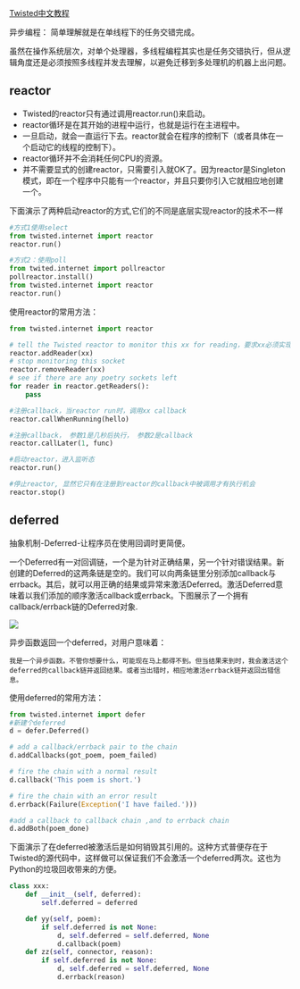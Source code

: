 
[Twisted中文教程](https://www.gitbook.com/book/fengyouchao/twisted-intro-cn)

异步编程： 简单理解就是在单线程下的任务交错完成。

虽然在操作系统层次，对单个处理器，多线程编程其实也是任务交错执行，但从逻辑角度还是必须按照多线程并发去理解，以避免迁移到多处理机的机器上出问题。

## reactor

- Twisted的reactor只有通过调用reactor.run()来启动。
- reactor循环是在其开始的进程中运行，也就是运行在主进程中。
- 一旦启动，就会一直运行下去。reactor就会在程序的控制下（或者具体在一个启动它的线程的控制下）。
- reactor循环并不会消耗任何CPU的资源。
- 并不需要显式的创建reactor，只需要引入就OK了。因为reactor是Singleton模式，即在一个程序中只能有一个reactor，并且只要你引入它就相应地创建一个。

下面演示了两种启动reactor的方式,它们的不同是底层实现reactor的技术不一样

```python
#方式1使用select
from twisted.internet import reactor
reactor.run()

#方式2：使用poll
from twited.internet import pollreactor
pollreactor.install()
from twisted.internet import reactor
reactor.run()
```

使用reactor的常用方法：

```python
from twisted.internet import reactor

# tell the Twisted reactor to monitor this xx for reading，要求xx必须实现IFileDescriptor接口
reactor.addReader(xx)
# stop monitoring this socket
reactor.removeReader(xx)
# see if there are any poetry sockets left
for reader in reactor.getReaders():
    pass

#注册callback，当reactor run时，调用xx callback
reactor.callWhenRunning(hello)

#注册callback， 参数1是几秒后执行， 参数2是callback
reactor.callLater(1, func)

#启动reactor，进入监听态
reactor.run()

#停止reactor, 显然它只有在注册到reactor的callback中被调用才有执行机会
reactor.stop()
```


## deferred

抽象机制-Deferred-让程序员在使用回调时更简便。

一个Deferred有一对回调链，一个是为针对正确结果，另一个针对错误结果。新创建的Deferred的这两条链是空的。我们可以向两条链里分别添加callback与errback。其后，就可以用正确的结果或异常来激活Deferred。激活Deferred意味着以我们添加的顺序激活callback或errback。下图展示了一个拥有callback/errback链的Deferred对象.

![](#images/deferred.png)

异步函数返回一个deferred，对用户意味着：

    我是一个异步函数。不管你想要什么，可能现在马上都得不到。但当结果来到时，我会激活这个deferred的callback链并返回结果。或者当出错时，相应地激活errback链并返回出错信息。


使用deferred的常用方法：

```python
from twisted.internet import defer
#新建个deferred
d = defer.Deferred()

# add a callback/errback pair to the chain
d.addCallbacks(got_poem, poem_failed)

# fire the chain with a normal result
d.callback('This poem is short.')

# fire the chain with an error result
d.errback(Failure(Exception('I have failed.')))

#add a callback to callback chain ,and to errback chain
d.addBoth(poem_done)
```

下面演示了在deferred被激活后是如何销毁其引用的。这种方式普便存在于Twisted的源代码中，这样做可以保证我们不会激活一个deferred两次。这也为Python的垃圾回收带来的方便。

```python
class xxx:
    def __init__(self, deferred):
        self.deferred = deferred

    def yy(self, poem):
        if self.deferred is not None:
            d, self.deferred = self.deferred, None
            d.callback(poem)
    def zz(self, connector, reason):
        if self.deferred is not None:
            d, self.deferred = self.deferred, None
            d.errback(reason)
```
